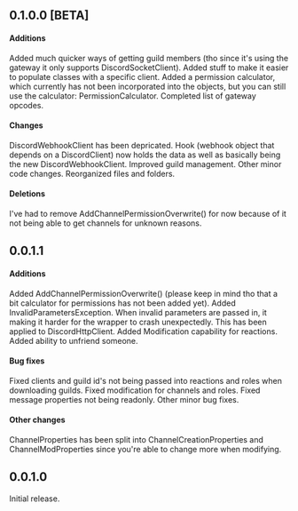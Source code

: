 ## 0.1.0.0 [BETA]
#### Additions
Added much quicker ways of getting guild members (tho since it's using the gateway it only supports DiscordSocketClient).
Added stuff to make it easier to populate classes with a specific client.
Added a permission calculator, which currently has not been incorporated into the objects, but you can still use the calculator: PermissionCalculator.
Completed list of gateway opcodes.

#### Changes
DiscordWebhookClient has been depricated. Hook (webhook object that depends on a DiscordClient) now holds the data as well as basically being the new DiscordWebhookClient.
Improved guild management.
Other minor code changes.
Reorganized files and folders.

#### Deletions
I've had to remove AddChannelPermissionOverwrite() for now because of it not being able to get channels for unknown reasons.



## 0.0.1.1
#### Additions
Added AddChannelPermissionOverwrite() (please keep in mind tho that a bit calculator for permissions has not been added yet).
Added InvalidParametersException. When invalid parameters are passed in, it making it harder for the wrapper to crash unexpectedly. This has been applied to DiscordHttpClient.
Added Modification capability for reactions.
Added ability to unfriend someone.

#### Bug fixes
Fixed clients and guild id's not being passed into reactions and roles when downloading guilds.
Fixed modification for channels and roles.
Fixed message properties not being readonly.
Other minor bug fixes.

#### Other changes
ChannelProperties has been split into ChannelCreationProperties and ChannelModProperties since you're able to change more when modifying.



## 0.0.1.0
Initial release.

